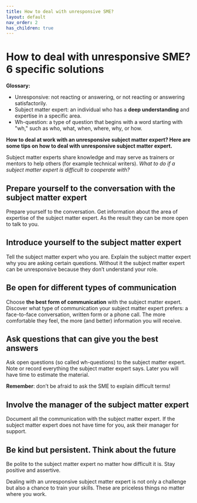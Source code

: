 ```yaml
---
title: How to deal with unresponsive SME?
layout: default
nav_order: 2
has_children: true
---
```


# How to deal with unresponsive SME? 6 specific solutions

**Glossary:**

- Unresponsive: not reacting or answering, or not reacting or answering satisfactorily.
- Subject matter expert: an individual who has a **deep understanding** and expertise in a specific area.
- Wh-question: a type of question that begins with a word starting with "wh," such as who, what, when, where, why, or how.

**How to deal at work with an unresponsive subject matter expert? Here are some tips on how to deal with unresponsive subject matter expert.**

Subject matter experts share knowledge and may serve as trainers or mentors to help others (for example technical writers). _What to do if a subject matter expert is difficult to cooperate with?_

## Prepare yourself to the conversation with the subject matter expert

Prepare yourself to the conversation. Get information about the area of expertise of the subject matter expert. As the result they can be more open to talk to you.

## Introduce yourself to the subject matter expert

Tell the subject matter expert who you are. Explain the subject matter expert why you are asking certain questions. Without it the subject matter expert can be unresponsive because they don’t understand your role.

## Be open for different types of communication

Choose **the best form of communication** with the subject matter expert. Discover what type of communication your subject matter expert prefers: a face-to-face conversation, written form or a phone call. The more comfortable they feel, the more (and better) information you will receive.

## Ask questions that can give you the best answers

Ask open questions (so called wh-questions) to the subject matter expert. Note or record everything the subject matter expert says. Later you will have time to estimate the material.

**Remember**: don’t be afraid to ask the SME to explain difficult terms!

## Involve the manager of the subject matter expert

Document all the communication with the subject matter expert. If the subject matter expert does not have time for you, ask their manager for support.

## Be kind but persistent. Think about the future

Be polite to the subject matter expert no matter how difficult it is. Stay positive and assertive.

Dealing with an unresponsive subject matter expert is not only a challenge but also a chance to train your skills. These are priceless things no matter where you work.
